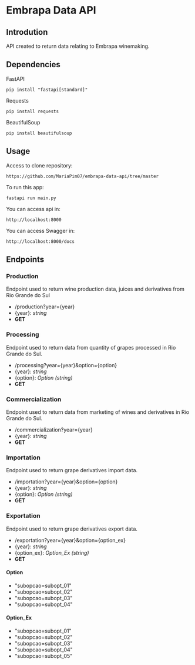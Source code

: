 # Embrapa Data API

## Introdution
API created to return data relating to Embrapa winemaking.

## Dependencies
FastAPI
```
pip install "fastapi[standard]"
```
Requests
```
pip install requests
```
BeautifulSoup
```
pip install beautifulsoup
```

## Usage
Access to clone repository:
```
https://github.com/MariaPim07/embrapa-data-api/tree/master
```
To run this app:
```
fastapi run main.py
```
You can access api in:
```
http://localhost:8000
```
You can access Swagger in:
```
http://localhost:8000/docs
```

## Endpoints
### Production
Endpoint used to return wine production data,
juices and derivatives from Rio Grande do Sul

- /production?year={year}
- {year}: *string*
- **GET**

### Processing
Endpoint used to return data from
quantity of grapes processed in Rio Grande do Sul.

- /processing?year={year}&option={option}
- {year}: *string*
- {option}: *Option (string)*
- **GET**

### Commercialization
Endpoint used to return data from
marketing of wines and derivatives in Rio Grande do Sul.

- /commercialization?year={year}
- {year}: *string*
- **GET**

### Importation
Endpoint used to return grape derivatives import data.

- /importation?year={year}&option={option}
- {year}: *string*
- {option}: *Option (string)*
- **GET**

### Exportation
Endpoint used to return grape derivatives export data.

- /exportation?year={year}&option={option_ex}
- {year}: *string*
- {option_ex}: *Option_Ex (string)*
- **GET**

#### Option
- "subopcao=subopt_01"
- "subopcao=subopt_02"
- "subopcao=subopt_03"
- "subopcao=subopt_04"

#### Option_Ex
- "subopcao=subopt_01"
- "subopcao=subopt_02"
- "subopcao=subopt_03"
- "subopcao=subopt_04"
- "subopcao=subopt_05"




